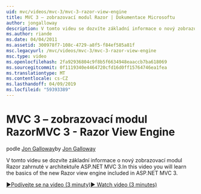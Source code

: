 ```yaml
---
uid: mvc/videos/mvc-3/mvc-3-razor-view-engine
title: MVC 3 – zobrazovací modul Razor | Dokumentace Microsoftu
author: jongalloway
description: V tomto videu se dozvíte základní informace o nový zobrazovací modul Razor zahrnuté v architektuře ASP.NET MVC 3.
ms.author: riande
ms.date: 04/04/2011
ms.assetid: 300978f7-108c-4729-a8f5-f84ef585a81f
msc.legacyurl: /mvc/videos/mvc-3/mvc-3-razor-view-engine
msc.type: video
ms.openlocfilehash: 2fa92936804c9f8b5f6634948eaaccb7ba618069
ms.sourcegitcommit: 0f1119340e4464720cfd16d0ff15764746ea1fea
ms.translationtype: MT
ms.contentlocale: cs-CZ
ms.lasthandoff: 04/09/2019
ms.locfileid: "59393389"
---
```

# <a name="mvc-3---razor-view-engine"></a><span data-ttu-id="383a2-103">MVC 3 – zobrazovací modul Razor</span><span class="sxs-lookup"><span data-stu-id="383a2-103">MVC 3 - Razor View Engine</span></span>

<span data-ttu-id="383a2-104">podle [Jon Galloway](https://github.com/jongalloway)</span><span class="sxs-lookup"><span data-stu-id="383a2-104">by [Jon Galloway](https://github.com/jongalloway)</span></span>

<span data-ttu-id="383a2-105">V tomto videu se dozvíte základní informace o nový zobrazovací modul Razor zahrnuté v architektuře ASP.NET MVC 3.</span><span class="sxs-lookup"><span data-stu-id="383a2-105">In this video you will learn the basics of the new Razor view engine included in ASP.NET MVC 3.</span></span>

[<span data-ttu-id="383a2-106">&#9654;Podívejte se na video (3 minuty)</span><span class="sxs-lookup"><span data-stu-id="383a2-106">&#9654; Watch video (3 minutes)</span></span>](https://channel9.msdn.com/Blogs/ASP-NET-Site-Videos/mvc-3-razor-view-engine)

